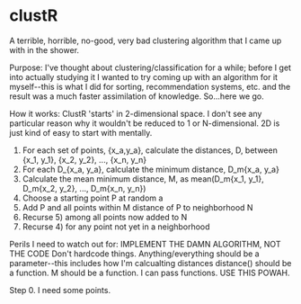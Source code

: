 clustR
======
A terrible, horrible, no-good, very bad clustering algorithm that I came up with in the shower.

Purpose:
  I've thought about clustering/classification for a while; before I get into actually studying it I
  wanted to try coming up with an algorithm for it myself--this is what I did for sorting, recommendation
  systems, etc. and the result was a much faster assimilation of knowledge. So...here we go.

How it works:
  ClustR 'starts' in 2-dimensional space. I don't see any particular reason why it wouldn't be reduced
  to 1 or N-dimensional. 2D is just kind of easy to start with mentally.
  1) For each set of points, {x_a,y_a}, calculate the distances, D, between {x_1, y_1}, {x_2, y_2}, ..., {x_n, y_n}
  2) For each D_{x_a, y_a}, calculate the minimum distance, D_m{x_a, y_a}
  3) Calculate the mean minimum distance, M, as mean(D_m{x_1, y_1}, D_m{x_2, y_2}, ..., D_m{x_n, y_n})
  4) Choose a starting point P at random a
  5) Add P and all points within M distance of P to neighborhood N
  5) Recurse 5) among all points now added to N
  6) Recurse 4) for any point not yet in a neighborhood 

Perils I need to watch out for:
  IMPLEMENT THE DAMN ALGORITHM, NOT THE CODE
  Don't hardcode things. Anything/everything should be a parameter--this includes how I'm calcualting distances
    distance() should be a function. M should be a function. I can pass functions. USE THIS POWAH.

Step 0. I need some points.
